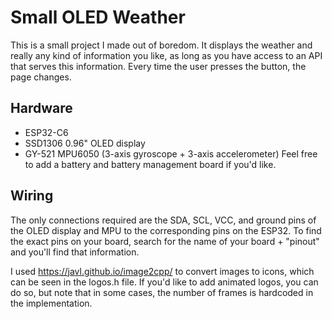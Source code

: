 # Small OLED Weather
This is a small project I made out of boredom. It displays the weather and really any kind of information you like, as long as you have access to an API that serves this information. Every time the user presses the button, the page changes.
## Hardware
- ESP32-C6
- SSD1306 0.96" OLED display
- GY-521 MPU6050 (3-axis gyroscope + 3-axis accelerometer)
Feel free to add a battery and battery management board if you'd like.
## Wiring
The only connections required are the SDA, SCL, VCC, and ground pins of the OLED display and MPU to the corresponding pins on the ESP32. To find the exact pins on your board, search for the name of your board + "pinout" and you'll find that information.

I used https://javl.github.io/image2cpp/ to convert images to icons, which can be seen in the logos.h file. If you'd like to add animated logos, you can do so, but note that in some cases, the number of frames is hardcoded in the implementation.
